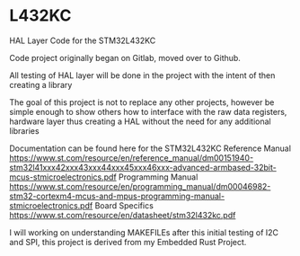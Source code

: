 # L432KC
HAL Layer Code for the STM32L432KC

Code project originally began on Gitlab, moved over to Github.

All testing of HAL layer will be done in the project with the intent of then creating a library 

The goal of this project is not to replace any other projects, however be simple enough to show others how to interface with the raw data registers, hardware layer thus creating a HAL without the need for any additional libraries

Documentation can be found here for the STM32L432KC
Reference Manual
https://www.st.com/resource/en/reference_manual/dm00151940-stm32l41xxx42xxx43xxx44xxx45xxx46xxx-advanced-armbased-32bit-mcus-stmicroelectronics.pdf
Programming Manual
https://www.st.com/resource/en/programming_manual/dm00046982-stm32-cortexm4-mcus-and-mpus-programming-manual-stmicroelectronics.pdf
Board Specifics
https://www.st.com/resource/en/datasheet/stm32l432kc.pdf

I will working on understanding MAKEFILEs after this initial testing of I2C and SPI, this project is derived from my Embedded Rust Project.
